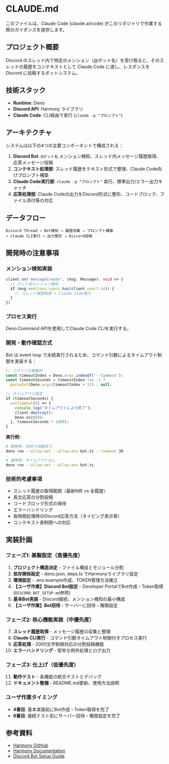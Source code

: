 # CLAUDE.md

このファイルは、Claude Code (claude.ai/code) がこのリポジトリで作業する際のガイダンスを提供します。

## プロジェクト概要

Discord のスレッド内で特定のメンション（@ボット名）を受け取ると、そのスレッドの履歴をコンテキストとして Claude Code に渡し、レスポンスを Discord に投稿するボットシステム。

## 技術スタック

- **Runtime**: Deno
- **Discord API**: Harmony ライブラリ
- **Claude Code**: CLI経由で実行 (`claude -p "プロンプト"`)

## アーキテクチャ

システムは以下の4つの主要コンポーネントで構成される：

1. **Discord Bot**: `@ボット名` メンション検知、スレッド内メッセージ履歴取得、応答メッセージ投稿
2. **コンテキスト処理部**: スレッド履歴をテキスト形式で整理、Claude Code向けプロンプト構築
3. **Claude Code実行部**: `claude -p "プロンプト"` 実行、標準出力/エラー出力キャッチ
4. **応答処理部**: Claude Codeの出力をDiscord形式に整形、コードブロック、ファイル添付等の対応

## データフロー

```
Discord Thread → Bot検知 → 履歴収集 → プロンプト構築 
→ claude CLI実行 → 出力整形 → Discord投稿
```

## 開発時の注意事項

### メンション検知実装
```typescript
client.on('messageCreate', (msg: Message): void => {
  // ボット宛メンション検知
  if (msg.mentions.users.has(client.user?.id)) {
    // スレッド履歴取得 + Claude Code実行
  }
})
```

### プロセス実行
Deno.Command APIを使用してClaude Code CLIを実行する。

### 開発・動作確認方式
Bot は event loop で永続実行されるため、コマンド引数によるタイムアウト制御を実装する：

```typescript
// コマンド引数解析
const timeoutIndex = Deno.args.indexOf('--timeout');
const timeoutSeconds = timeoutIndex !== -1 ? 
  parseInt(Deno.args[timeoutIndex + 1]) : null;

// タイムアウト設定
if (timeoutSeconds) {
  setTimeout(() => {
    console.log("タイムアウトにより終了");
    client.destroy();
    Deno.exit(0);
  }, timeoutSeconds * 1000);
}
```

**実行例:**
```bash
# 開発時：30秒で自動終了
deno run --allow-net --allow-env bot.ts --timeout 30

# 運用時：タイムアウトなし
deno run --allow-net --allow-env bot.ts
```

### 技術的考慮事項
- スレッド履歴の取得範囲（最新N件 vs 全履歴）
- 長文応答の分割投稿
- コードブロック形式の保持
- エラーハンドリング
- 長時間処理時のDiscord応答方法（タイピング表示等）
- コンテキスト長制限への対応

## 実装計画

### フェーズ1: 基盤設定（高優先度）
1. **プロジェクト構造決定** - ファイル構成とモジュール分割
2. **依存関係設定** - deno.json, deps.ts でHarmonyライブラリ設定  
3. **環境設定** - .env.example作成、TOKEN管理方法確立
4. **【ユーザ作業】Discord Bot設定** - Developer PortalでBot作成・Token取得 (`DISCORD_BOT_SETUP.md`参照)
5. **基本Bot実装** - Discord接続、メンション検知の最小構成
6. **【ユーザ作業】Bot招待** - サーバーに招待・権限設定

### フェーズ2: 核心機能実装（中優先度）
7. **スレッド履歴取得** - メッセージ履歴の収集と整理
8. **Claude CLI実行** - コマンド引数タイムアウト制御付きプロセス実行
9. **応答処理** - 2000文字制限対応の分割投稿機能
10. **エラーハンドリング** - 堅牢な例外処理とログ出力

### フェーズ3: 仕上げ（低優先度）  
11. **動作テスト** - 各機能の統合テストとデバッグ
12. **ドキュメント整備** - README.md更新、使用方法説明

### ユーザ作業タイミング
- **4番目**: 基本実装前にBot作成・Token取得を完了
- **6番目**: 接続テスト前にサーバー招待・権限設定を完了

## 参考資料
- [Harmony GitHub](https://github.com/harmonyland/harmony)
- [Harmony Documentation](https://harmony.mod.land/)
- [Discord Bot Setup Guide](./DISCORD_BOT_SETUP.md)